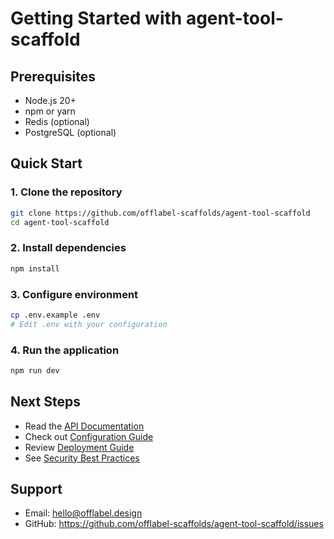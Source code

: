 # Getting Started with agent-tool-scaffold

## Prerequisites

- Node.js 20+
- npm or yarn
- Redis (optional)
- PostgreSQL (optional)

## Quick Start

### 1. Clone the repository

```bash
git clone https://github.com/offlabel-scaffolds/agent-tool-scaffold
cd agent-tool-scaffold
```

### 2. Install dependencies

```bash
npm install
```

### 3. Configure environment

```bash
cp .env.example .env
# Edit .env with your configuration
```

### 4. Run the application

```bash
npm run dev
```

## Next Steps

- Read the [API Documentation](./api-reference.md)
- Check out [Configuration Guide](./configuration.md)
- Review [Deployment Guide](./deployment.md)
- See [Security Best Practices](./security.md)

## Support

- Email: hello@offlabel.design
- GitHub: https://github.com/offlabel-scaffolds/agent-tool-scaffold/issues
